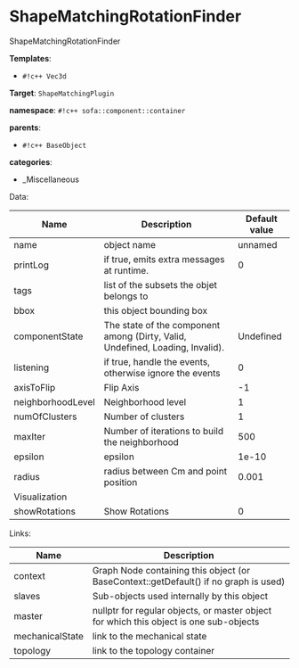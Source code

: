 # ShapeMatchingRotationFinder

ShapeMatchingRotationFinder


__Templates__:

- `#!c++ Vec3d`

__Target__: `ShapeMatchingPlugin`

__namespace__: `#!c++ sofa::component::container`

__parents__: 

- `#!c++ BaseObject`

__categories__: 

- _Miscellaneous

Data: 

<table>
<thead>
    <tr>
        <th>Name</th>
        <th>Description</th>
        <th>Default value</th>
    </tr>
</thead>
<tbody>
	<tr>
		<td>name</td>
		<td>
object name
</td>
		<td>unnamed</td>
	</tr>
	<tr>
		<td>printLog</td>
		<td>
if true, emits extra messages at runtime.
</td>
		<td>0</td>
	</tr>
	<tr>
		<td>tags</td>
		<td>
list of the subsets the objet belongs to
</td>
		<td></td>
	</tr>
	<tr>
		<td>bbox</td>
		<td>
this object bounding box
</td>
		<td></td>
	</tr>
	<tr>
		<td>componentState</td>
		<td>
The state of the component among (Dirty, Valid, Undefined, Loading, Invalid).
</td>
		<td>Undefined</td>
	</tr>
	<tr>
		<td>listening</td>
		<td>
if true, handle the events, otherwise ignore the events
</td>
		<td>0</td>
	</tr>
	<tr>
		<td>axisToFlip</td>
		<td>
Flip Axis
</td>
		<td>-1</td>
	</tr>
	<tr>
		<td>neighborhoodLevel</td>
		<td>
Neighborhood level
</td>
		<td>1</td>
	</tr>
	<tr>
		<td>numOfClusters</td>
		<td>
Number of clusters
</td>
		<td>1</td>
	</tr>
	<tr>
		<td>maxIter</td>
		<td>
Number of iterations to build the neighborhood
</td>
		<td>500</td>
	</tr>
	<tr>
		<td>epsilon</td>
		<td>
epsilon
</td>
		<td>1e-10</td>
	</tr>
	<tr>
		<td>radius</td>
		<td>
radius between Cm and point position
</td>
		<td>0.001</td>
	</tr>
	<tr>
		<td colspan="3">Visualization</td>
	</tr>
	<tr>
		<td>showRotations</td>
		<td>
Show Rotations
</td>
		<td>0</td>
	</tr>

</tbody>
</table>

Links: 

| Name | Description |
| ---- | ----------- |
|context|Graph Node containing this object (or BaseContext::getDefault() if no graph is used)|
|slaves|Sub-objects used internally by this object|
|master|nullptr for regular objects, or master object for which this object is one sub-objects|
|mechanicalState|link to the mechanical state|
|topology|link to the topology container|



